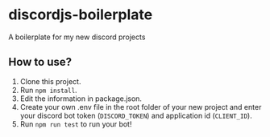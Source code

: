 # discordjs-boilerplate
A boilerplate for my new discord projects
## How to use?
1. Clone this project.
2. Run ```npm install```.
3. Edit the information in package.json.
4. Create your own .env file in the root folder of your new project and enter your discord bot token (```DISCORD_TOKEN```) and application id (```CLIENT_ID```).
5. Run ```npm run test``` to run your bot!
